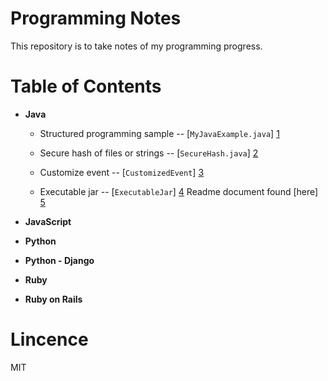 Programming Notes
=================

This repository is to take notes of my programming progress.


Table of Contents
=================

  - **Java**

    - Structured programming sample -- [```MyJavaExample.java```] [1]

    - Secure hash of files or strings -- [```SecureHash.java```] [2]

    - Customize event -- [```CustomizedEvent```] [3]

    - Executable jar -- [```ExecutableJar```] [4] Readme document found [here] [5]

  - **JavaScript**

  - **Python**

  - **Python - Django**

  - **Ruby**

  - **Ruby on Rails**


Lincence
========

MIT


[1]: https://github.com/MarcoXZh/ProgrammingNotes/blob/master/Java/MyJavaSample.java
[2]: https://github.com/MarcoXZh/ProgrammingNotes/blob/master/Java/SecureHash.java
[3]: https://github.com/MarcoXZh/ProgrammingNotes/tree/master/Java/CustomizedEvent
[4]: https://github.com/MarcoXZh/ProgrammingNotes/tree/master/Java/ExecutableJar
[5]: https://github.com/MarcoXZh/ProgrammingNotes/tree/master/Java/ExecutableJar

